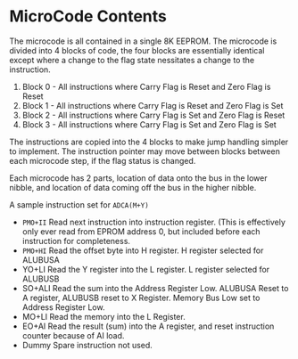 # MicroCode Contents
The microcode is all contained in a single 8K EEPROM. The microcode is divided into 4 blocks of code, the four blocks are essentially identical except where a change to the flag state nessitates a change to the instruction.
1. Block 0 - All instructions where Carry Flag is Reset and Zero Flag is Reset
2. Block 1 - All instructions where Carry Flag is Reset and Zero Flag is Set
3. Block 2 - All instructions where Carry Flag is Set and Zero Flag is Reset
4. Block 3 - All instructions where Carry Flag is Set and Zero Flag is Set

The instructions are copied into the 4 blocks to make jump handling simpler to implement. The instruction pointer may move between blocks between each microcode step, if the flag status is changed.

Each microcode has 2 parts, location of data onto the bus in the lower nibble, and location of data coming off the bus in the higher nibble.

A sample instruction set for `ADCA(M+Y)`
* `PMO+II`  Read next instruction into instruction register. (This is effectively only ever read from EPROM address 0, but included before each instruction for completeness.
* `PMO+HI`  Read the offset byte into H register. H register selected for ALUBUSA
* YO+LI   Read the Y register into the L register. L register selected for ALUBUSB
* SO+ALI  Read the sum into the Address Register Low. ALUBUSA Reset to A register, ALUBUSB reset to X Register. Memory Bus Low set to Address Register Low.
* MO+LI   Read the memory into the L Register.
* EO+AI   Read the result (sum) into the A register, and reset instruction counter because of AI load.
* Dummy   Spare instruction not used.
